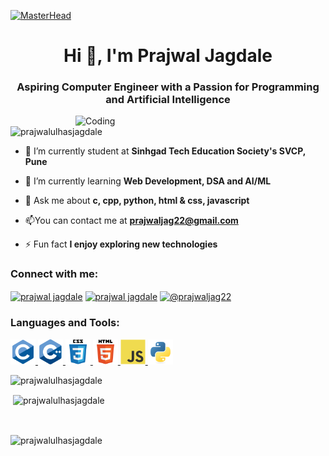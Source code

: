 [![MasterHead](https://1.bp.blogspot.com/-7A4WynwLsMw/XbBpCXG8fHI/AAAAAAAAMt4/uOa1bpLskYgrwGbllhSu2SDj_Mig8SXJQCLcBGAsYHQ/s1600/2000_600px.gif)](https://rishavchanda.io)

<h1 align="center">Hi 👋, I'm Prajwal Jagdale</h1>
<h3 align="center">Aspiring Computer Engineer with a Passion for Programming and Artificial Intelligence</h3>
<img align="right" alt="Coding" width="400" src="https://assets.awwwards.com/awards/external/2017/12/5a3136be50443.jpg"">

<p align="left"> <img src="https://komarev.com/ghpvc/?username=prajwalulhasjagdale&label=Profile%20views&color=0e75b6&style=flat" alt="prajwalulhasjagdale" /> </p>

- 🔭 I’m currently student at **Sinhgad Tech Education Society's SVCP, Pune**

- 🌱 I’m currently learning **Web Development, DSA and AI/ML**

- 💬 Ask me about **c, cpp, python, html & css, javascript**

- 📫You can contact me at **prajwaljag22@gmail.com**

- ⚡ Fun fact **I enjoy exploring new technologies**

<h3 align="left">Connect with me:</h3>
<p align="left">
<a href="https://twitter.com/prajwal jagdale" target="blank"><img align="center" src="https://raw.githubusercontent.com/rahuldkjain/github-profile-readme-generator/master/src/images/icons/Social/twitter.svg" alt="prajwal jagdale" height="30" width="40" /></a>
<a href="https://linkedin.com/in/prajwal jagdale" target="blank"><img align="center" src="https://raw.githubusercontent.com/rahuldkjain/github-profile-readme-generator/master/src/images/icons/Social/linked-in-alt.svg" alt="prajwal jagdale" height="30" width="40" /></a>
<a href="https://www.hackerrank.com/@prajwaljag22" target="blank"><img align="center" src="https://raw.githubusercontent.com/rahuldkjain/github-profile-readme-generator/master/src/images/icons/Social/hackerrank.svg" alt="@prajwaljag22" height="30" width="40" /></a>
</p>

<h3 align="left">Languages and Tools:</h3>
<p align="left"> <a href="https://www.cprogramming.com/" target="_blank" rel="noreferrer"> <img src="https://raw.githubusercontent.com/devicons/devicon/master/icons/c/c-original.svg" alt="c" width="40" height="40"/> </a> <a href="https://www.w3schools.com/cpp/" target="_blank" rel="noreferrer"> <img src="https://raw.githubusercontent.com/devicons/devicon/master/icons/cplusplus/cplusplus-original.svg" alt="cplusplus" width="40" height="40"/> </a> <a href="https://www.w3schools.com/css/" target="_blank" rel="noreferrer"> <img src="https://raw.githubusercontent.com/devicons/devicon/master/icons/css3/css3-original-wordmark.svg" alt="css3" width="40" height="40"/> </a> <a href="https://www.w3.org/html/" target="_blank" rel="noreferrer"> <img src="https://raw.githubusercontent.com/devicons/devicon/master/icons/html5/html5-original-wordmark.svg" alt="html5" width="40" height="40"/> </a> <a href="https://developer.mozilla.org/en-US/docs/Web/JavaScript" target="_blank" rel="noreferrer"> <img src="https://raw.githubusercontent.com/devicons/devicon/master/icons/javascript/javascript-original.svg" alt="javascript" width="40" height="40"/> </a> <a href="https://www.python.org" target="_blank" rel="noreferrer"> <img src="https://raw.githubusercontent.com/devicons/devicon/master/icons/python/python-original.svg" alt="python" width="40" height="40"/> </a> </p>

<p><img align="left" src="https://github-readme-stats.vercel.app/api/top-langs?username=prajwalulhasjagdale&show_icons=true&locale=en&layout=compact" alt="prajwalulhasjagdale" /></p>
<br>

<p>&nbsp;<img align="center" src="https://github-readme-stats.vercel.app/api?username=prajwalulhasjagdale&show_icons=true&locale=en" alt="prajwalulhasjagdale" /></p>
<br>
<p><img align="center" src="https://github-readme-streak-stats.herokuapp.com/?user=prajwalulhasjagdale&" alt="prajwalulhasjagdale" /></p>
